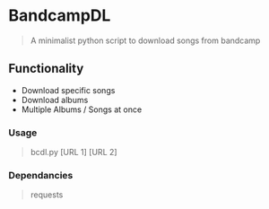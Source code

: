 # BandcampDL
> A minimalist python script to download songs from bandcamp

## Functionality
- Download specific songs
- Download albums
- Multiple Albums / Songs at once

### Usage
> bcdl.py [URL 1] [URL 2]

### Dependancies
> requests
